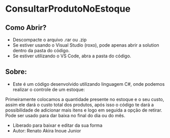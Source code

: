 # ConsultarProdutoNoEstoque

## Como Abrir?

- Descompacte o arquivo .rar ou .zip
- Se estiver usando o Visual Studio (roxo), pode apenas abrir a solution dentro da pasta do código. 
- Se estiver utilizando o VS Code, abra a pasta do código.

## Sobre:

- Este é um código desenvolvido utilizando linguagem C#, onde podemos realizar o controle de um estoque:

Primeiramente colocamos a quantidade presente no estoque e o seu custo, assim ele dará o custo total dos produtos, após isso o código te dará a possibilidade
de adicionar mais itens e logo em seguida a opção de retirar. Pode ser usado para dar baixa no final do dia ou do mês.

- Liberado para baixar e editar da sua forma
- Autor: Renato Akira Inoue Junior
